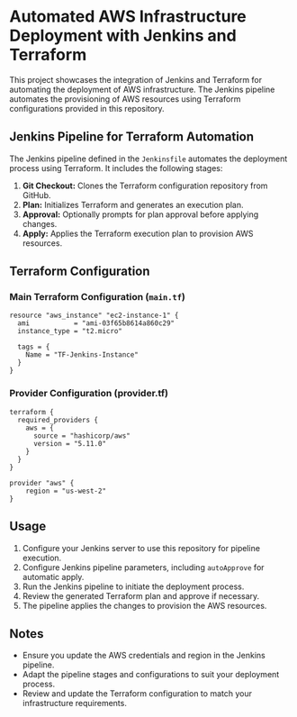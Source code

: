 # Automated AWS Infrastructure Deployment with Jenkins and Terraform

This project showcases the integration of Jenkins and Terraform for automating the deployment of AWS infrastructure. The Jenkins pipeline automates the provisioning of AWS resources using Terraform configurations provided in this repository.

## Jenkins Pipeline for Terraform Automation

The Jenkins pipeline defined in the `Jenkinsfile` automates the deployment process using Terraform. It includes the following stages:

1. **Git Checkout:** Clones the Terraform configuration repository from GitHub.
2. **Plan:** Initializes Terraform and generates an execution plan.
3. **Approval:** Optionally prompts for plan approval before applying changes.
4. **Apply:** Applies the Terraform execution plan to provision AWS resources.

## Terraform Configuration

### Main Terraform Configuration (`main.tf`)

```
resource "aws_instance" "ec2-instance-1" {
  ami           = "ami-03f65b8614a860c29"
  instance_type = "t2.micro"

  tags = {
    Name = "TF-Jenkins-Instance"
  }
}
```

### Provider Configuration (provider.tf)

```
terraform {
  required_providers {
    aws = {
      source = "hashicorp/aws"
      version = "5.11.0"
    }
  }
}

provider "aws" {
    region = "us-west-2"  
}
```

## Usage

1. Configure your Jenkins server to use this repository for pipeline execution.
2. Configure Jenkins pipeline parameters, including `autoApprove` for automatic apply.
3. Run the Jenkins pipeline to initiate the deployment process.
4. Review the generated Terraform plan and approve if necessary.
5. The pipeline applies the changes to provision the AWS resources.

## Notes

- Ensure you update the AWS credentials and region in the Jenkins pipeline.
- Adapt the pipeline stages and configurations to suit your deployment process.
- Review and update the Terraform configuration to match your infrastructure requirements.

